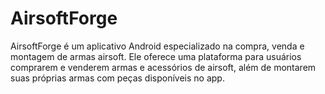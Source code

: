 # AirsoftForge
AirsoftForge é um aplicativo Android especializado na compra, venda e montagem de armas airsoft. Ele oferece uma plataforma para usuários comprarem e venderem armas e acessórios de airsoft, além de montarem suas próprias armas com peças disponíveis no app.
